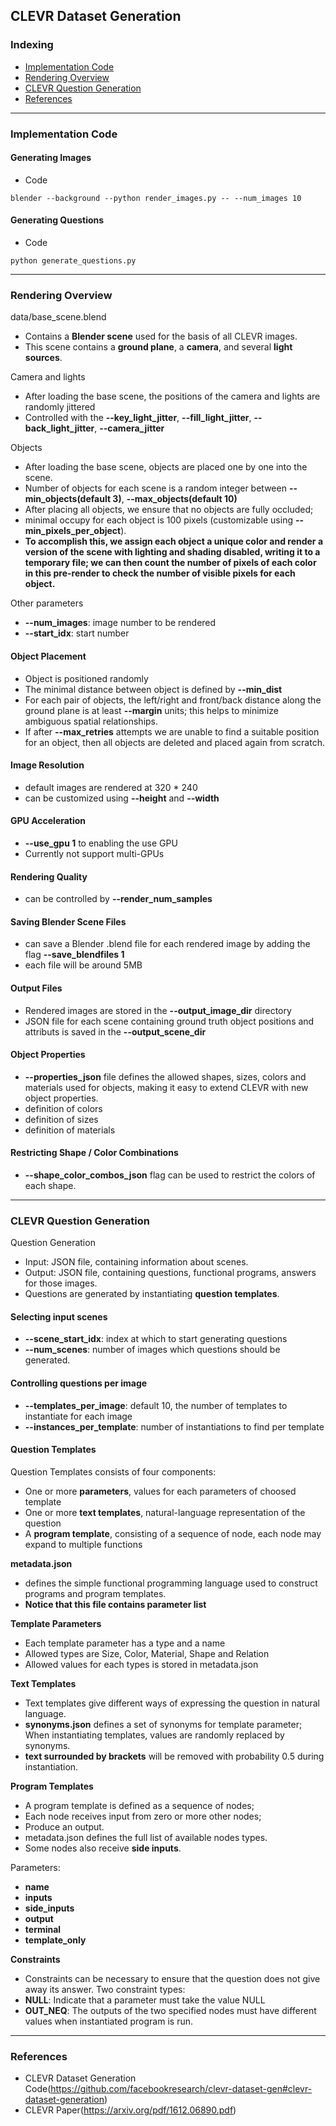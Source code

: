 ## CLEVR Dataset Generation

### Indexing
- [Implementation Code](#Implementation-Code)
- [Rendering Overview](#Rendering-Overview)
- [CLEVR Question Generation](#CLEVR-Question-Generation)
- [References](#References)
---
### Implementation Code
#### Generating Images
- Code
```
blender --background --python render_images.py -- --num_images 10
```

#### Generating Questions
- Code
```
python generate_questions.py
```
---
### Rendering Overview
data/base_scene.blend
- Contains a **Blender scene** used for the basis of all CLEVR images.
- This scene contains a **ground plane**, a **camera**, and several **light sources**.

Camera and lights
- After loading the base scene, the positions of the camera and lights are randomly jittered
- Controlled with the **--key_light_jitter**, **--fill_light_jitter**, **--back_light_jitter**, **--camera_jitter**

Objects
- After loading the base scene, objects are placed one by one into the scene.
- Number of objects for each scene is a random integer between **--min_objects(default 3)**, **--max_objects(default 10)**
- After placing all objects, we ensure that no objects are fully occluded; 
- minimal occupy for each object is 100 pixels (customizable using **--min_pixels_per_object**).
- **To accomplish this, we assign each object a unique color and render a version of the scene with lighting and shading disabled, writing it to a temporary file; we can then count the number of pixels of each color in this pre-render to check the number of visible pixels for each object.**

Other parameters
- **--num_images**: image number to be rendered
- **--start_idx**: start number

#### Object Placement
- Object is positioned randomly
- The minimal distance between object is defined by **--min_dist**
- For each pair of objects, the left/right and front/back distance along the ground plane is at least **--margin** units; this helps to minimize ambiguous spatial relationships.
- If after **--max_retries** attempts we are unable to find a suitable position for an object, then all objects are deleted and placed again from scratch.


#### Image Resolution
- default images are rendered at 320 \* 240
- can be customized using **--height** and **--width**

#### GPU Acceleration
- **--use_gpu 1** to enabling the use GPU
- Currently not support multi-GPUs

#### Rendering Quality
- can be controlled by **--render_num_samples**

#### Saving Blender Scene Files
- can save a Blender .blend file for each rendered image by adding the flag **--save_blendfiles 1**
- each file will be around 5MB

#### Output Files
- Rendered images are stored in the **--output_image_dir** directory
- JSON file for each scene containing ground truth object positions and attributs is saved in the **--output_scene_dir**


#### Object Properties
- **--properties_json** file defines the allowed shapes, sizes, colors and materials used for objects, making it easy to extend CLEVR with new object properties.
- definition of colors
- definition of sizes
- definition of materials

#### Restricting Shape / Color Combinations
- **--shape_color_combos_json** flag can be used to restrict the colors of each shape.
---
### CLEVR Question Generation
Question Generation
- Input: JSON file, containing information about scenes.
- Output: JSON file, containing questions, functional programs, answers for those images.
- Questions are generated by instantiating **question templates**.

#### Selecting input scenes
- **--scene_start_idx**: index at which to start generating questions
- **--num_scenes**: number of images which questions should be generated.

#### Controlling questions per image
- **--templates_per_image**: default 10, the number of templates to instantiate for each image
- **--instances_per_template**: number of instantiations to find per template

#### Question Templates
Question Templates consists of four components:
- One or more **parameters**, values for each parameters of choosed template
- One or more **text templates**, natural-language representation of the question
- A **program template**, consisting of a sequence of node, each node may expand to multiple functions

**metadata.json**
- defines the simple functional programming language used to construct programs and program templates.
- **Notice that this file contains parameter list**

**Template Parameters**
- Each template parameter has a type and a name
- Allowed types are Size, Color, Material, Shape and Relation
- Allowed values for each types is stored in metadata.json

**Text Templates**
- Text templates give different ways of expressing the question in natural language.
- **synonyms.json** defines a set of synonyms for template parameter; When instantiating templates, values are randomly replaced by synonyms.
- **text surrounded by brackets** will be removed with probability 0.5 during instantiation.

**Program Templates**
- A program template is defined as a sequence of nodes;
- Each node receives input from zero or more other nodes;
- Produce an output.
- metadata.json defines the full list of available nodes types.
- Some nodes also receive **side inputs**.

Parameters:
- **name**
- **inputs**
- **side_inputs**
- **output**
- **terminal**
- **template_only**

**Constraints**
- Constraints can be necessary to ensure that the question does not give away its answer.
Two constraint types:
- **NULL**: Indicate that a parameter must take the value NULL
- **OUT_NEQ**: The outputs of the two specified nodes must have different values when instantiated program is run.
---
### References
- CLEVR Dataset Generation Code(https://github.com/facebookresearch/clevr-dataset-gen#clevr-dataset-generation)
- CLEVR Paper(https://arxiv.org/pdf/1612.06890.pdf)



